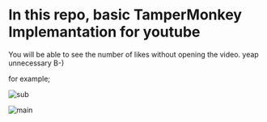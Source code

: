 # In this repo, basic TamperMonkey Implemantation for youtube
You will be able to see the number of likes without opening the video.
yeap unnecessary B-)

for example;

![sub](https://user-images.githubusercontent.com/69861587/190915576-7cc169ae-8935-4f29-846e-e83306c3364a.png)

![main](https://user-images.githubusercontent.com/69861587/190915580-2793763b-f085-4845-a8ba-92f0e8a5911b.png)
